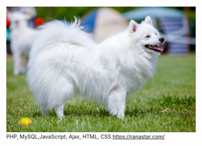 ![Image alt](https://github.com/iovSerg/Ranastar/blob/main/assets/img/background/1.jpg)
PHP, MySQL,JavaScript, Ajax, HTML, CSS
https://ranastar.com/
